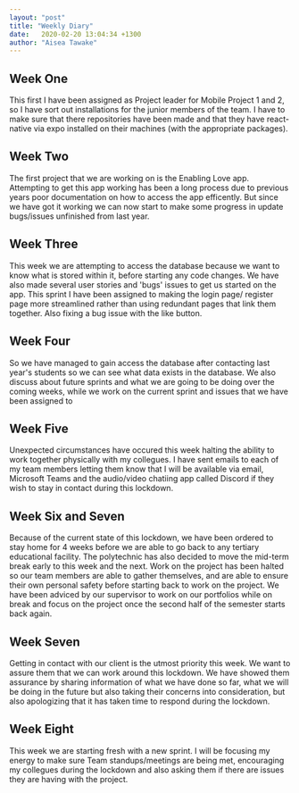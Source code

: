 ```yaml
---
layout: "post"
title: "Weekly Diary"
date:   2020-02-20 13:04:34 +1300
author: "Aisea Tawake"
---
```


## Week One

  This first I have been assigned as Project leader for Mobile Project 1 and 2, so I have sort out installations for the junior members of the team. I have to make sure that there repositories have been made and that they have react-native via expo installed on their machines (with the appropriate packages).

## Week Two

  The first project that we are working on is  the Enabling Love app. Attempting to get this app working has been a long process due to previous years poor documentation on how to access the app efficently. But since we have got it working we can now start to make some progress in update bugs/issues unfinished from last year.

## Week Three

  This week we are attempting to access the database because we want to know what is stored within it, before starting any code changes. We have also made several user stories and 'bugs' issues to get us started on the app. This sprint I have been assigned to making the login page/ register page more streamlined rather than using redundant pages that link them together. Also fixing a bug issue with the like button.

## Week Four
  So we have managed to gain access the database after contacting last year's students so we can see what data exists in the database. We also discuss about future sprints and what we are going to be doing over the coming weeks, while we work on the current sprint and issues that we have been assigned to

## Week Five
  Unexpected circumstances have occured this week halting the ability to work together physically with my collegues. I have sent emails to each of my team members letting them know that I will be available via email, Microsoft Teams and the audio/video chatiing app called Discord if they wish to stay in contact during this lockdown.

## Week Six and Seven
  Because of the current state of this lockdown, we have been ordered to stay home for 4 weeks before we are able to go back to any tertiary educational facility. The polytechnic has also decided to move the mid-term break early to this week and the next. Work on the project has been halted so our team members are able to gather themselves, and are able to ensure their own personal safety before starting back to work on the project. We have been adviced by our supervisor to work on our portfolios while on break and focus on the project once the second half of the semester starts back again.

## Week Seven 
  Getting in contact with our client is the utmost priority this week. We want to assure them that we can work around this lockdown. We have showed them assurance by sharing information of what we have done so far, what we will be doing in the future but also taking their concerns into consideration, but also apologizing that it has taken time to respond during the lockdown.
## Week Eight
  This week we are starting fresh with a new sprint. I will be focusing my energy to make sure Team standups/meetings are being met, encouraging my collegues during the lockdown and also asking them if there are issues they are having with the project.